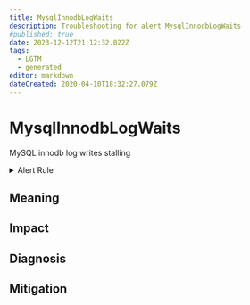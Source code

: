```yaml
---
title: MysqlInnodbLogWaits
description: Troubleshooting for alert MysqlInnodbLogWaits
#published: true
date: 2023-12-12T21:12:32.022Z
tags: 
  - LGTM
  - generated
editor: markdown
dateCreated: 2020-04-10T18:32:27.079Z
---
```


# MysqlInnodbLogWaits

MySQL innodb log writes stalling

<details>
  <summary>Alert Rule</summary>

{{% rule "mysql/mysqld-exporter.yml" "MysqlInnodbLogWaits" %}}

{{% comment %}}

```yaml
alert: MysqlInnodbLogWaits
expr: rate(mysql_global_status_innodb_log_waits[15m]) > 10
for: 0m
labels:
    severity: warning
annotations:
    summary: MySQL InnoDB log waits (instance {{ $labels.instance }})
    description: |-
        MySQL innodb log writes stalling
          VALUE = {{ $value }}
          LABELS = {{ $labels }}
    runbook: https://github.com/srerun/prometheus-alerts/blob/main/content/runbooks/mysqld-exporter/MysqlInnodbLogWaits.md

```

{{% /comment %}}

</details>


## Meaning
[//]: # "Short paragraph that explains what the alert means"


## Impact
[//]: # "What could / will happen if the alert is not addressed"



## Diagnosis
[//]: # "Steps to take to identify the cause of the problem"



## Mitigation
[//]: # "The steps necessary to resolve the alert"
